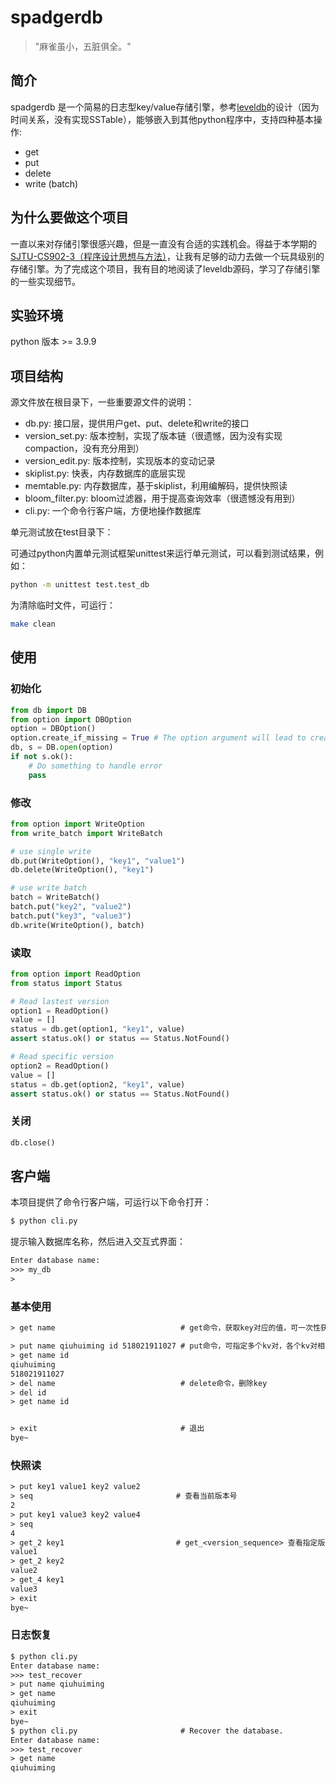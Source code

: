 # spadgerdb

> "麻雀虽小，五脏俱全。"

## 简介

spadgerdb 是一个简易的日志型key/value存储引擎，参考[leveldb](https://github.com/google/leveldb )的设计（因为时间关系，没有实现SSTable），能够嵌入到其他python程序中，支持四种基本操作:

- get
- put
- delete
- write (batch)

## 为什么要做这个项目

一直以来对存储引擎很感兴趣，但是一直没有合适的实践机会。得益于本学期的[SJTU-CS902-3（程序设计思想与方法）](https://oc.sjtu.edu.cn/courses/33672 )，让我有足够的动力去做一个玩具级别的存储引擎。为了完成这个项目，我有目的地阅读了leveldb源码，学习了存储引擎的一些实现细节。

## 实验环境

python 版本 >= 3.9.9

## 项目结构

源文件放在根目录下，一些重要源文件的说明：

- db.py: 接口层，提供用户get、put、delete和write的接口
- version_set.py: 版本控制，实现了版本链（很遗憾，因为没有实现compaction，没有充分用到）
- version_edit.py: 版本控制，实现版本的变动记录
- skiplist.py: 快表，内存数据库的底层实现
- memtable.py: 内存数据库，基于skiplist，利用编解码，提供快照读
- bloom_filter.py: bloom过滤器，用于提高查询效率（很遗憾没有用到）
- cli.py: 一个命令行客户端，方便地操作数据库

单元测试放在test目录下：

可通过python内置单元测试框架unittest来运行单元测试，可以看到测试结果，例如：

```bash
python -m unittest test.test_db
```

为清除临时文件，可运行：

```bash
make clean
```

## 使用

### 初始化
```python
from db import DB
from option import DBOption
option = DBOption()
option.create_if_missing = True # The option argument will lead to create a new DB if it does not exist.
db, s = DB.open(option)
if not s.ok():
    # Do something to handle error
    pass
```

### 修改

```python
from option import WriteOption
from write_batch import WriteBatch

# use single write
db.put(WriteOption(), "key1", "value1")
db.delete(WriteOption(), "key1")

# use write batch
batch = WriteBatch()
batch.put("key2", "value2")
batch.put("key3", "value3")
db.write(WriteOption(), batch)
```

### 读取

```python
from option import ReadOption
from status import Status

# Read lastest version
option1 = ReadOption()
value = []
status = db.get(option1, "key1", value)
assert status.ok() or status == Status.NotFound()

# Read specific version
option2 = ReadOption()
value = []
status = db.get(option2, "key1", value)
assert status.ok() or status == Status.NotFound()
```

### 关闭

```python
db.close()
```

## 客户端

本项目提供了命令行客户端，可运行以下命令打开：

```bash
$ python cli.py
```

提示输入数据库名称，然后进入交互式界面：

```txt
Enter database name:
>>> my_db
> 
```

### 基本使用

```txt
> get name                            # get命令，获取key对应的值，可一次性获取多个，未找到或者被删除的值输出空行

> put name qiuhuiming id 518021911027 # put命令，可指定多个kv对，各个kv对相邻
> get name id
qiuhuiming
518021911027
> del name                            # delete命令，删除key
> del id
> get name id


> exit                                # 退出
bye~
```

### 快照读

```txt
> put key1 value1 key2 value2
> seq                                # 查看当前版本号
2
> put key1 value3 key2 value4
> seq
4
> get_2 key1                         # get_<version_sequence> 查看指定版本
value1
> get_2 key2
value2
> get_4 key1
value3
> exit
bye~

```

### 日志恢复

```txt
$ python cli.py
Enter database name:
>>> test_recover
> put name qiuhuiming
> get name
qiuhuiming
> exit
bye~
$ python cli.py                       # Recover the database.
Enter database name:
>>> test_recover
> get name
qiuhuiming


```

